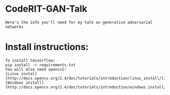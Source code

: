 # CodeRIT-GAN-Talk
	Here's the info you'll need for my talk on generative adversarial networks

# Install instructions:
	To install tensorflow:
	pip install -r requirements.txt
	You will also need opencv2:
	[Linux instal](http://docs.opencv.org/2.4/doc/tutorials/introduction/linux_install/linux_install.html)
	[Windows install](http://docs.opencv.org/2.4/doc/tutorials/introduction/windows_install/windows_install.html)
	
